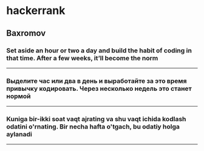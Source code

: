# hackerrank       
<h2>Baxromov</h2>
<h3>
      Set aside an hour or two a day and build the habit of coding in that time. After a few weeks, it’ll become the norm
</h3>
<hr>
<h3>
      Выделите час или два в день и выработайте за это время привычку кодировать. Через несколько недель это станет нормой
</h3>
<hr>
<h3>
      Kuniga bir-ikki soat vaqt ajrating va shu vaqt ichida kodlash odatini o'rnating. Bir necha hafta o'tgach, bu odatiy holga aylanadi
</h3>
<hr>
